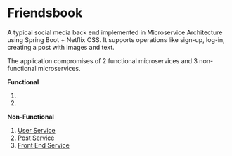 # Friendsbook

A typical social media back end implemented in Microservice Architecture using Spring Boot + Netflix OSS.
It supports operations like sign-up, log-in, creating a post with images and text.

The application compromises of 2 functional microservices and 3 non-functional microservices.



**Functional**

1. [Config Service]: https://github.com/Vaibhav5757/FriendsBook-Config-Server	"Config Server"

2. [Eureka Server]: https://github.com/Vaibhav5757/FriendsBook-Eureka-Server	"Eureka Server"



**Non-Functional**

1. [User Service](https://github.com/Vaibhav5757/FriendsBook-User-Service)
2. [Post Service](https://github.com/Vaibhav5757/Friendsbook-Post-Service)
3. [Front End Service](https://github.com/Vaibhav5757/FriendsBook-Front-End-Service)
